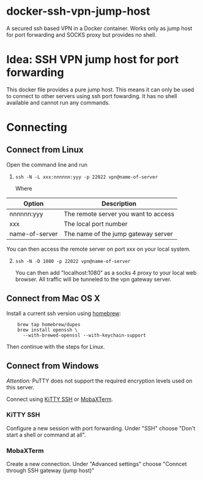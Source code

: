 # docker-ssh-vpn-jump-host

A secured ssh based VPN in a Docker container. Works only as 
jump host for port forwarding and SOCKS proxy but provides no shell.

Idea: SSH VPN jump host for port forwarding
===========================================

This docker file provides a pure jump host. This means it
can only be used to connect to other servers using
ssh port fowarding. It has no shell available and 
cannot run any commands.

Connecting
==========

Connect from Linux
------------------

Open the command line and run

1. `ssh -N -L xxx:nnnnnn:yyy -p 22022 vpn@name-of-server`

   Where 
   
| Option         | Description                          |
| -------------- | -------------------------------------|
| nnnnnn:yyy     | The remote server you want to access |
| xxx            | The local port number                |
| name-of-server | The name of the jump gateway server  |

   You can then access the remote server on port xxx on your 
   local system.

2. `ssh -N -D 1080 -p 22022 vpn@name-of-server`
    
   You can then add "localhost:1080" as a socks 4 proxy to
   your local web browser. All traffic will be tunneled to
   the vpn gateway server.


Connect from Mac OS X
---------------------

Install a current ssh version using [homebrew][1]:

```shell
    brew tap homebrew/dupes
    brew install openssh \
      --with-brewed-openssl --with-keychain-support
```

Then continue with the steps for Linux.

[1]: http://brew.sh/

Connect from Windows
--------------------

*Attention:* PuTTY does not support the required encryption 
levels used on this server.

Connect using [KiTTY SSH][2] or [MobaXTerm][3].

[2]: http://www.9bis.net/kitty/
[3]: http://mobaxterm.mobatek.net/

### KiTTY SSH

Configure a new session with port forwarding. Under "SSH"
choose "Don't start a shell or command at all".

### MobaXTerm

Create a new connection. Under "Advanced settings" choose 
"Conncet through SSH gateway (jump host)"

